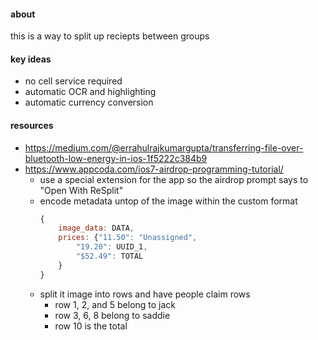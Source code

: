 #### about
this is a way to split up reciepts between groups

#### key ideas
- no cell service required
- automatic OCR and highlighting
- automatic currency conversion

#### resources
- https://medium.com/@errahulrajkumargupta/transferring-file-over-bluetooth-low-energy-in-ios-1f5222c384b9
- https://www.appcoda.com/ios7-airdrop-programming-tutorial/
    - use a special extension for the app so the airdrop prompt says to "Open With ReSplit"
    - encode metadata untop of the image within the custom format
        ```javascript 
        {
            image_data: DATA,
            prices: {"11.50": "Unassigned", 
                "19.20": UUID_1,
                "$52.49": TOTAL
            }
        }
        ```
    - split it image into rows and have people claim rows
        - row 1, 2, and 5 belong to jack
        - row 3, 6, 8 belong to saddie
        - row 10 is the total

